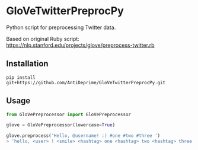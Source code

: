 # GloVeTwitterPreprocPy
Python script for preprocessing Twitter data.

Based on original Ruby script: https://nlp.stanford.edu/projects/glove/preprocess-twitter.rb

## Installation 
`pip install git+https://github.com/AntiDeprime/GloVeTwitterPreprocPy.git`

## Usage

```python
from GloVePreprocessor import GloVePreprocessor

glove = GloVePreprocessor(lowercase=True)

glove.preprocess('Hello, @username! :) #one #two #three ')
> 'hello, <user> ! <smile> <hashtag> one <hashtag> two <hashtag> three'```
